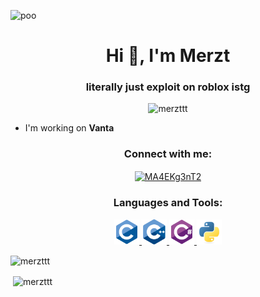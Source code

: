 ![poo](https://user-images.githubusercontent.com/120368875/210505431-206f932e-fc1d-4251-9048-2e78fed91f96.png)

<h1 align="center">Hi 👋, I'm Merzt</h1>
<h3 align="center">literally just exploit on roblox istg</h3>

<p align="center"> <img src="https://komarev.com/ghpvc/?username=merzttt&label=Profile%20views&color=0e75b6&style=flat" alt="merzttt" /> </p>

- I'm working on **Vanta**

<h3 align="center">Connect with me:</h3>
<p align="center">
<a href="https://discord.gg/MA4EKg3nT2" target="blank"><img align="center" src="https://raw.githubusercontent.com/rahuldkjain/github-profile-readme-generator/master/src/images/icons/Social/discord.svg" alt="MA4EKg3nT2" height="30" width="40" /></a>
</p>

<h3 align="center">Languages and Tools:</h3>
<p align="center"> <a href="https://www.cprogramming.com/" target="_blank" rel="noreferrer"> <img src="https://raw.githubusercontent.com/devicons/devicon/master/icons/c/c-original.svg" alt="c" width="40" height="40"/> </a> <a href="https://www.w3schools.com/cpp/" target="_blank" rel="noreferrer"> <img src="https://raw.githubusercontent.com/devicons/devicon/master/icons/cplusplus/cplusplus-original.svg" alt="cplusplus" width="40" height="40"/> </a> <a href="https://www.w3schools.com/cs/" target="_blank" rel="noreferrer"> <img src="https://raw.githubusercontent.com/devicons/devicon/master/icons/csharp/csharp-original.svg" alt="csharp" width="40" height="40"/> </a> <a href="https://www.python.org" target="_blank" rel="noreferrer"> <img src="https://raw.githubusercontent.com/devicons/devicon/master/icons/python/python-original.svg" alt="python" width="40" height="40"/> </a> </p>

<p><img align="center" src="https://github-readme-stats.vercel.app/api/top-langs?username=merzttt&show_icons=true&locale=en&layout=compact" alt="merzttt" /></p>

<p>&nbsp;<img align="center" src="https://github-readme-stats.vercel.app/api?username=merzttt&show_icons=true&locale=en" alt="merzttt" /></p>

